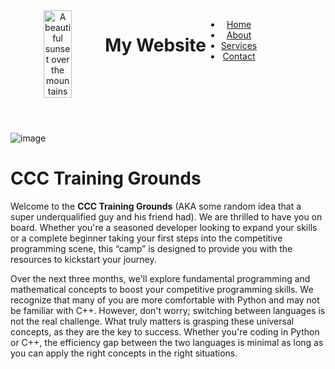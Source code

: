 <!DOCTYPE html>
<head>
    <title>CCC-Training-Grounds</title>
</head>
<body>
    <header style="display: flex">
        <img style="width: 30%" src="https://github.com/Davooood90/CCC-Training-Grounds/assets/70912824/7dd4bd61-7767-4063-b8f7-02ba86452173" alt="A beautiful sunset over the mountains">
        <h1>My Website</h1>
        <nav>
            <ul>
                <li><a href="#">Home</a></li>
                <li><a href="#">About</a></li>
                <li><a href="#">Services</a></li>
                <li><a href="#">Contact</a></li>
            </ul>
        </nav>
    </header>


![image](https://github.com/Davooood90/CCC-Training-Grounds/assets/70912824/7dd4bd61-7767-4063-b8f7-02ba86452173)
# CCC Training Grounds

Welcome to the **CCC Training Grounds** (AKA some random idea that a super underqualified guy and his friend had). We are thrilled to have you on board. Whether you're a seasoned developer looking to expand your skills or a complete beginner taking your first steps into the competitive programming scene, this “camp” is designed to provide you with the resources to kickstart your journey.

Over the next three months, we'll explore fundamental programming and mathematical concepts to boost your competitive programming skills. We recognize that many of you are more comfortable with Python and may not be familiar with C++. However, don't worry; switching between languages is not the real challenge. What truly matters is grasping these universal concepts, as they are the key to success. Whether you're coding in Python or C++, the efficiency gap between the two languages is minimal as long as you can apply the right concepts in the right situations.
